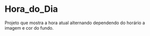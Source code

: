 # Hora_do_Dia
Projeto que mostra a hora atual alternando dependendo do horário a imagem e cor do fundo.
